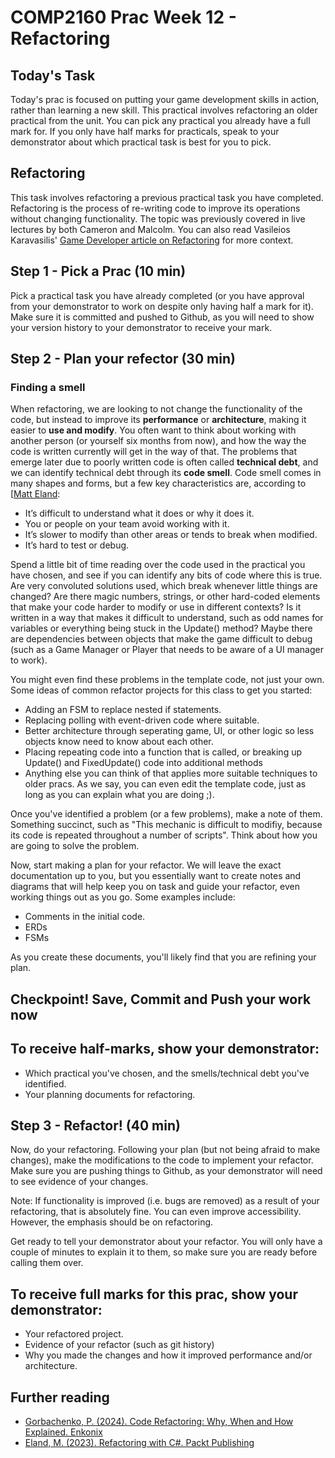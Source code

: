 # COMP2160 Prac Week 12 - Refactoring

## Today's Task
Today's prac is focused on putting your game development skills in action, rather than learning a new skill. This practical involves refactoring an older practical from the unit. You can pick any practical you already have a full mark for. If you only have half marks for practicals, speak to your demonstrator about which practical task is best for you to pick.

## Refactoring
This task involves refactoring a previous practical task you have completed. Refactoring is the process of re-writing code to improve its operations without changing functionality. The topic was previously covered in live lectures by both Cameron and Malcolm. You can also read Vasileios Karavasilis' [Game Developer article on Refactoring](https://www.gamedeveloper.com/programming/refactoring-the-way-to-perfection-) for more context.

## Step 1 - Pick a Prac (10 min)
Pick a practical task you have already completed (or you have approval from your demonstrator to work on despite only having half a mark for it). Make sure it is committed and pushed to Github, as you will need to show your version history to your demonstrator to receive your mark.

## Step 2 - Plan your refector (30 min)

### Finding a smell
When refactoring, we are looking to not change the functionality of the code, but instead to improve its **performance** or **architecture**, making it easier to **use and modify**. You often want to think about working with another person (or yourself six months from now), and how the way the code is written currently will get in the way of that. The problems that emerge later due to poorly written code is often called **technical debt**, and we can identify technical debt through its **code smell**. Code smell comes in many shapes and forms, but a few key characteristics are, according to [[Matt Eland](https://multisearch.mq.edu.au/permalink/61MACQUARIE_INST/467l3g/cdi_safari_books_v2_9781835089989):

* It’s difficult to understand what it does or why it does it.
* You or people on your team avoid working with it.
* It’s slower to modify than other areas or tends to break when modified.
* It’s hard to test or debug.

Spend a little bit of time reading over the code used in the practical you have chosen, and see if you can identify any bits of code where this is true. Are very convoluted solutions used, which break whenever little things are changed? Are there magic numbers, strings, or other hard-coded elements that make your code harder to modify or use in different contexts? Is it written in a way that makes it difficult to understand, such as odd names for variables or everything being stuck in the Update() method? Maybe there are dependencies between objects that make the game difficult to debug (such as a Game Manager or Player that needs to be aware of a UI manager to work).

You might even find these problems in the template code, not just your own. Some ideas of common refactor projects for this class to get you started:
* Adding an FSM to replace nested if statements.
* Replacing polling with event-driven code where suitable.
* Better architecture through seperating game, UI, or other logic so less objects know need to know about each other.
* Placing repeating code into a function that is called, or breaking up Update() and FixedUpdate() code into additional methods
* Anything else you can think of that applies more suitable techniques to older pracs. As we say, you can even edit the template code, just as long as you can explain what you are doing ;).

Once you've identified a problem (or a few problems), make a note of them. Something succinct, such as "This mechanic is difficult to modifiy, because its code is repeated throughout a number of scripts". Think about how you are going to solve the problem.

Now, start making a plan for your refactor. We will leave the exact documentation up to you, but you essentially want to create notes and diagrams that will help keep you on task and guide your refactor, even working things out as you go. Some examples include:
* Comments in the initial code.
* ERDs
* FSMs

As you create these documents, you'll likely find that you are refining your plan.


## Checkpoint! Save, Commit and Push your work now

## To receive half-marks, show your demonstrator:
* Which practical you've chosen, and the smells/technical debt you've identified.
* Your planning documents for refactoring.

## Step 3 - Refactor! (40 min)
Now, do your refactoring. Following your plan (but not being afraid to make changes), make the modifications to the code to implement your refactor. Make sure you are pushing things to Github, as your demonstrator will need to see evidence of your changes.

Note: If functionality is improved (i.e. bugs are removed) as a result of your refactoring, that is absolutely fine. You can even improve accessibility. However, the emphasis should be on refactoring.

Get ready to tell your demonstrator about your refactor. You will only have a couple of minutes to explain it to them, so make sure you are ready before calling them over.

## To receive full marks for this prac, show your demonstrator:
* Your refactored project.
* Evidence of your refactor (such as git history)
* Why you made the changes and how it improved performance and/or architecture.

## Further reading
* [Gorbachenko, P. (2024). Code Refactoring: Why, When and How Explained. Enkonix](https://enkonix.com/blog/code-refactoring/)
* [Eland, M. (2023). Refactoring with C#. Packt Publishing](https://multisearch.mq.edu.au/permalink/61MACQUARIE_INST/467l3g/cdi_safari_books_v2_9781835089989)
